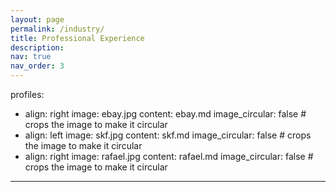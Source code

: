 ```yaml
---
layout: page
permalink: /industry/
title: Professional Experience
description: 
nav: true
nav_order: 3
---
```


profiles:
  - align: right
    image: ebay.jpg
    content: ebay.md
    image_circular: false # crops the image to make it circular
  - align: left
    image: skf.jpg
    content: skf.md
    image_circular: false # crops the image to make it circular
  - align: right
    image: rafael.jpg
    content: rafael.md
    image_circular: false # crops the image to make it circular
---
